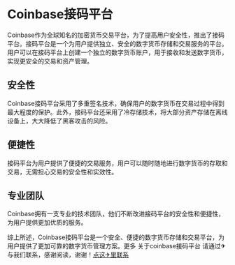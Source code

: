 # Coinbase接码平台

Coinbase作为全球知名的加密货币交易平台，为了提高用户安全性，推出了接码平台。接码平台是一个为用户提供独立、安全的数字货币存储和交易服务的平台。用户可以在接码平台上创建一个独立的数字货币账户，用于接收和发送数字货币，实现更安全的交易和资产管理。

## 安全性

Coinbase接码平台采用了多重签名技术，确保用户的数字货币在交易过程中得到最大程度的保护。此外，接码平台还采用了冷存储技术，将大部分资产存储在离线设备上，大大降低了黑客攻击的风险。

## 便捷性

接码平台为用户提供了便捷的交易服务，用户可以随时随地进行数字货币的存取和交易，无需担心交易的安全性和实效性。

## 专业团队

Coinbase拥有一支专业的技术团队，他们不断改进接码平台的安全性和便捷性，为用户提供更加优质的服务。

综上所述，Coinbase接码平台是一个安全、便捷的数字货币存储和交易平台，为用户提供了更加可靠的数字货币管理方案。更多 关于coinbase接码平台 请通过✈与我们联系，感谢阅读，谢谢！[点这✈里联系](https://www.k02.cc)